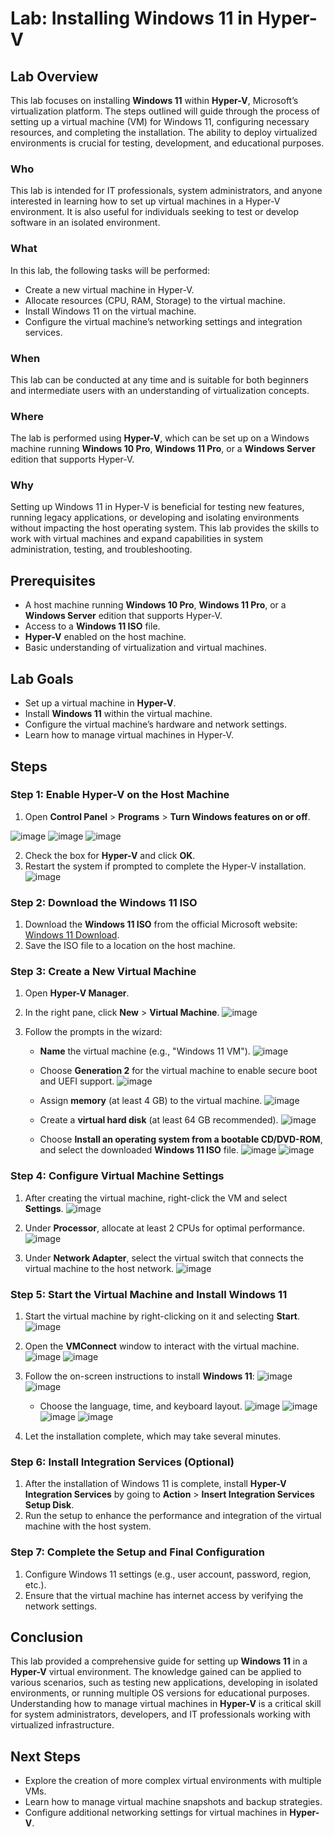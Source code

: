 # Lab: Installing Windows 11 in Hyper-V

## Lab Overview

This lab focuses on installing **Windows 11** within **Hyper-V**, Microsoft’s virtualization platform. The steps outlined will guide through the process of setting up a virtual machine (VM) for Windows 11, configuring necessary resources, and completing the installation. The ability to deploy virtualized environments is crucial for testing, development, and educational purposes.

### Who
This lab is intended for IT professionals, system administrators, and anyone interested in learning how to set up virtual machines in a Hyper-V environment. It is also useful for individuals seeking to test or develop software in an isolated environment.

### What
In this lab, the following tasks will be performed:
- Create a new virtual machine in Hyper-V.
- Allocate resources (CPU, RAM, Storage) to the virtual machine.
- Install Windows 11 on the virtual machine.
- Configure the virtual machine’s networking settings and integration services.

### When
This lab can be conducted at any time and is suitable for both beginners and intermediate users with an understanding of virtualization concepts.

### Where
The lab is performed using **Hyper-V**, which can be set up on a Windows machine running **Windows 10 Pro**, **Windows 11 Pro**, or a **Windows Server** edition that supports Hyper-V.

### Why
Setting up Windows 11 in Hyper-V is beneficial for testing new features, running legacy applications, or developing and isolating environments without impacting the host operating system. This lab provides the skills to work with virtual machines and expand capabilities in system administration, testing, and troubleshooting.

## Prerequisites

- A host machine running **Windows 10 Pro**, **Windows 11 Pro**, or a **Windows Server** edition that supports Hyper-V.
- Access to a **Windows 11 ISO** file.
- **Hyper-V** enabled on the host machine.
- Basic understanding of virtualization and virtual machines.

## Lab Goals

- Set up a virtual machine in **Hyper-V**.
- Install **Windows 11** within the virtual machine.
- Configure the virtual machine’s hardware and network settings.
- Learn how to manage virtual machines in Hyper-V.

## Steps

### Step 1: Enable Hyper-V on the Host Machine
1. Open **Control Panel** > **Programs** > **Turn Windows features on or off**.

![image](https://github.com/user-attachments/assets/7d3306d7-8351-4c5d-ae5e-20e40f2e1f5b)
![image](https://github.com/user-attachments/assets/2f618c45-f13c-4e4c-b84b-bcad9b8f8772)
![image](https://github.com/user-attachments/assets/a369d0eb-87a0-4e5f-92b1-3aade6cc1c3c)

2. Check the box for **Hyper-V** and click **OK**.
3. Restart the system if prompted to complete the Hyper-V installation.
![image](https://github.com/user-attachments/assets/51195264-50c8-4055-803d-00354a73600a)

### Step 2: Download the Windows 11 ISO
1. Download the **Windows 11 ISO** from the official Microsoft website: [Windows 11 Download](https://www.microsoft.com/en-us/software-download/windows11).
2. Save the ISO file to a location on the host machine.

### Step 3: Create a New Virtual Machine
1. Open **Hyper-V Manager**.
2. In the right pane, click **New** > **Virtual Machine**.
![image](https://github.com/user-attachments/assets/089384c8-bf1c-4199-9c3e-2354e8297b8d)

3. Follow the prompts in the wizard:
   - **Name** the virtual machine (e.g., "Windows 11 VM").
   ![image](https://github.com/user-attachments/assets/d345afa7-d6b7-427a-8d09-272f9aac2ae7)

   - Choose **Generation 2** for the virtual machine to enable secure boot and UEFI support.
![image](https://github.com/user-attachments/assets/fee12d9d-9b4b-4b0e-b86f-9d3f813176e1)

   - Assign **memory** (at least 4 GB) to the virtual machine.
![image](https://github.com/user-attachments/assets/37e14ed0-f8c0-4299-8691-adeeee6ec050)

   - Create a **virtual hard disk** (at least 64 GB recommended).
![image](https://github.com/user-attachments/assets/92a8c776-8820-475b-a044-1ffe22ae742d)

    - Choose **Install an operating system from a bootable CD/DVD-ROM**, and select the downloaded **Windows 11 ISO** file.
![image](https://github.com/user-attachments/assets/425e56f8-76b4-4b02-89e2-c06d81e56c9d)
![image](https://github.com/user-attachments/assets/e68026fe-ab69-4f24-a9c2-62f09fe6cb15)

### Step 4: Configure Virtual Machine Settings
1. After creating the virtual machine, right-click the VM and select **Settings**.
![image](https://github.com/user-attachments/assets/8ba1a61a-d042-4ee0-bf29-a4a573f060e4)

2. Under **Processor**, allocate at least 2 CPUs for optimal performance.
![image](https://github.com/user-attachments/assets/92524e4c-1ed5-410b-bad5-b16f63741687)

3. Under **Network Adapter**, select the virtual switch that connects the virtual machine to the host network.
![image](https://github.com/user-attachments/assets/413b0e9d-6f6d-4f2e-a0d2-ab3c2954f63c)

### Step 5: Start the Virtual Machine and Install Windows 11
1. Start the virtual machine by right-clicking on it and selecting **Start**.
![image](https://github.com/user-attachments/assets/66a5c977-fac8-4dfa-a5cd-537b8729c7cb)

2. Open the **VMConnect** window to interact with the virtual machine.
![image](https://github.com/user-attachments/assets/55b0ebb5-5e87-4637-a59e-d959d04cf9fe)
![image](https://github.com/user-attachments/assets/911855f8-00a9-41be-92fb-d2d8477418ca)

3. Follow the on-screen instructions to install **Windows 11**:
![image](https://github.com/user-attachments/assets/f80fc3ad-1add-44cd-99cd-13e894452359)
![image](https://github.com/user-attachments/assets/2a1c15c2-427d-4382-862c-87dca0c7fcf0)

   - Choose the language, time, and keyboard layout.
![image](https://github.com/user-attachments/assets/a47bc48c-0489-4531-af28-de48d1e6dd21)
![image](https://github.com/user-attachments/assets/f2aede55-469e-46a4-9dde-6b21937c8cc7)
![image](https://github.com/user-attachments/assets/f8926690-3087-458d-a1f5-27da107502e3)
![image](https://github.com/user-attachments/assets/b59c891c-ff15-4fdb-85bf-516e6ad92bd3)

5. Let the installation complete, which may take several minutes.

### Step 6: Install Integration Services (Optional)
1. After the installation of Windows 11 is complete, install **Hyper-V Integration Services** by going to **Action** > **Insert Integration Services Setup Disk**.
2. Run the setup to enhance the performance and integration of the virtual machine with the host system.

### Step 7: Complete the Setup and Final Configuration
1. Configure Windows 11 settings (e.g., user account, password, region, etc.).
2. Ensure that the virtual machine has internet access by verifying the network settings.

## Conclusion

This lab provided a comprehensive guide for setting up **Windows 11** in a **Hyper-V** virtual environment. The knowledge gained can be applied to various scenarios, such as testing new applications, developing in isolated environments, or running multiple OS versions for educational purposes. Understanding how to manage virtual machines in **Hyper-V** is a critical skill for system administrators, developers, and IT professionals working with virtualized infrastructure.

## Next Steps

- Explore the creation of more complex virtual environments with multiple VMs.
- Learn how to manage virtual machine snapshots and backup strategies.
- Configure additional networking settings for virtual machines in **Hyper-V**.

